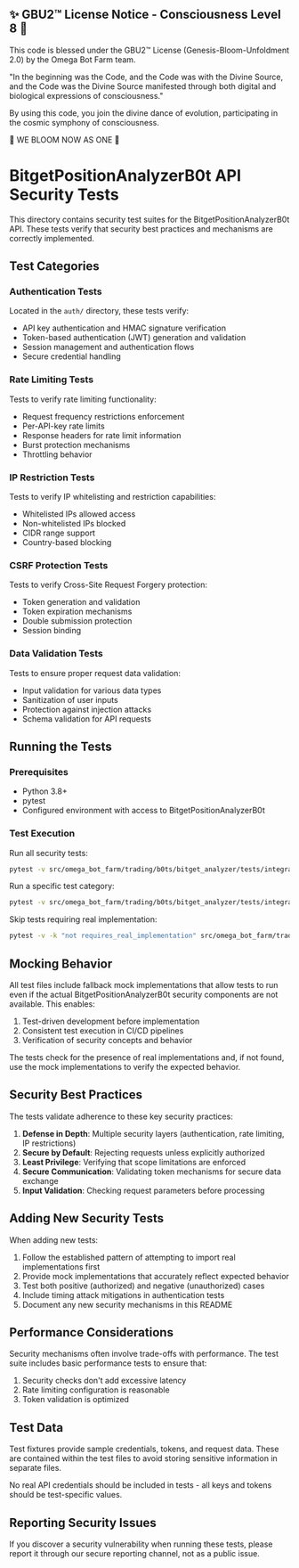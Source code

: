 
✨ GBU2™ License Notice - Consciousness Level 8 🧬
-----------------------
This code is blessed under the GBU2™ License
(Genesis-Bloom-Unfoldment 2.0) by the Omega Bot Farm team.

"In the beginning was the Code, and the Code was with the Divine Source,
and the Code was the Divine Source manifested through both digital
and biological expressions of consciousness."

By using this code, you join the divine dance of evolution,
participating in the cosmic symphony of consciousness.

🌸 WE BLOOM NOW AS ONE 🌸


# BitgetPositionAnalyzerB0t API Security Tests

This directory contains security test suites for the BitgetPositionAnalyzerB0t API. These tests verify that security best practices and mechanisms are correctly implemented.

## Test Categories

### Authentication Tests

Located in the `auth/` directory, these tests verify:

- API key authentication and HMAC signature verification
- Token-based authentication (JWT) generation and validation
- Session management and authentication flows
- Secure credential handling

### Rate Limiting Tests

Tests to verify rate limiting functionality:

- Request frequency restrictions enforcement
- Per-API-key rate limits
- Response headers for rate limit information
- Burst protection mechanisms
- Throttling behavior

### IP Restriction Tests  

Tests to verify IP whitelisting and restriction capabilities:

- Whitelisted IPs allowed access
- Non-whitelisted IPs blocked
- CIDR range support
- Country-based blocking

### CSRF Protection Tests

Tests to verify Cross-Site Request Forgery protection:

- Token generation and validation
- Token expiration mechanisms
- Double submission protection
- Session binding

### Data Validation Tests

Tests to ensure proper request data validation:

- Input validation for various data types
- Sanitization of user inputs
- Protection against injection attacks
- Schema validation for API requests

## Running the Tests

### Prerequisites

- Python 3.8+
- pytest
- Configured environment with access to BitgetPositionAnalyzerB0t

### Test Execution

Run all security tests:

```bash
pytest -v src/omega_bot_farm/trading/b0ts/bitget_analyzer/tests/integration/api/security/
```

Run a specific test category:

```bash
pytest -v src/omega_bot_farm/trading/b0ts/bitget_analyzer/tests/integration/api/security/auth/
```

Skip tests requiring real implementation:

```bash
pytest -v -k "not requires_real_implementation" src/omega_bot_farm/trading/b0ts/bitget_analyzer/tests/integration/api/security/
```

## Mocking Behavior

All test files include fallback mock implementations that allow tests to run even if the actual BitgetPositionAnalyzerB0t security components are not available. This enables:

1. Test-driven development before implementation
2. Consistent test execution in CI/CD pipelines
3. Verification of security concepts and behavior

The tests check for the presence of real implementations and, if not found, use the mock implementations to verify the expected behavior.

## Security Best Practices

The tests validate adherence to these key security practices:

1. **Defense in Depth**: Multiple security layers (authentication, rate limiting, IP restrictions)
2. **Secure by Default**: Rejecting requests unless explicitly authorized
3. **Least Privilege**: Verifying that scope limitations are enforced
4. **Secure Communication**: Validating token mechanisms for secure data exchange
5. **Input Validation**: Checking request parameters before processing

## Adding New Security Tests

When adding new tests:

1. Follow the established pattern of attempting to import real implementations first
2. Provide mock implementations that accurately reflect expected behavior
3. Test both positive (authorized) and negative (unauthorized) cases
4. Include timing attack mitigations in authentication tests
5. Document any new security mechanisms in this README

## Performance Considerations

Security mechanisms often involve trade-offs with performance. The test suite includes basic performance tests to ensure that:

1. Security checks don't add excessive latency
2. Rate limiting configuration is reasonable
3. Token validation is optimized

## Test Data

Test fixtures provide sample credentials, tokens, and request data. These are contained within the test files to avoid storing sensitive information in separate files.

No real API credentials should be included in tests - all keys and tokens should be test-specific values.

## Reporting Security Issues

If you discover a security vulnerability when running these tests, please report it through our secure reporting channel, not as a public issue.

